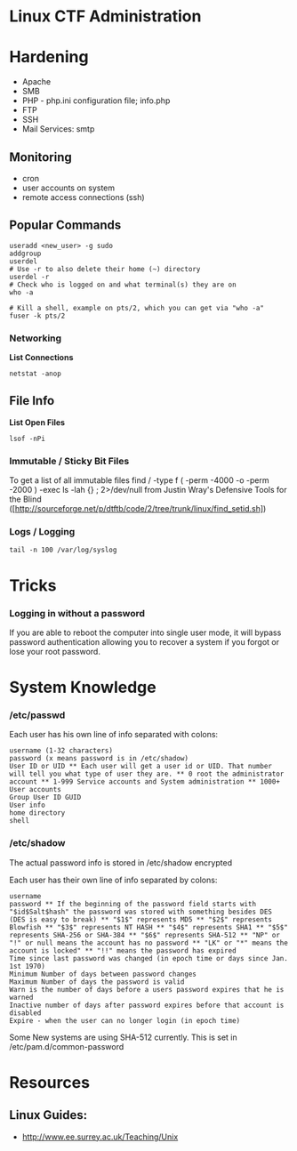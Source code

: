 Linux CTF Administration
========================


# Hardening

* Apache
* SMB
* PHP - php.ini configuration file; info.php
* FTP
* SSH
* Mail Services: smtp



## Monitoring

* cron
* user accounts on system
* remote access connections (ssh)





## Popular Commands
```
useradd <new_user> -g sudo
addgroup
userdel
# Use -r to also delete their home (~) directory
userdel -r
# Check who is logged on and what terminal(s) they are on
who -a

# Kill a shell, example on pts/2, which you can get via "who -a"
fuser -k pts/2

```


### Networking


**List Connections**
```
netstat -anop
```






## File Info

**List Open Files**
```
lsof -nPi
```


### Immutable / Sticky Bit Files

To get a list of all immutable files find / -type f ( -perm -4000 -o -perm -2000 ) -exec ls -lah {} ; 2>/dev/null from Justin Wray's Defensive Tools for the Blind ([http://sourceforge.net/p/dtftb/code/2/tree/trunk/linux/find_setid.sh])



### Logs / Logging
```
tail -n 100 /var/log/syslog
```









# Tricks

### Logging in without a password

If you are able to reboot the computer into single user mode, it will bypass password authentication allowing you to recover a system if you forgot or lose your root password.






# System Knowledge



### /etc/passwd

Each user has his own line of info separated with colons:

    username (1-32 characters)
    password (x means password is in /etc/shadow)
    User ID or UID ** Each user will get a user id or UID. That number will tell you what type of user they are. ** 0 root the administrator account ** 1-999 Service accounts and System administration ** 1000+ User accounts
    Group User ID GUID
    User info
    home directory
    shell


### /etc/shadow

The actual password info is stored in /etc/shadow encrypted

Each user has their own line of info separated by colons:

    username
    password ** If the beginning of the password field starts with "$id$Salt$hash" the password was stored with something besides DES (DES is easy to break) ** "$1$" represents MD5 ** "$2$" represents Blowfish ** "$3$" represents NT HASH ** "$4$" represents SHA1 ** "$5$" represents SHA-256 or SHA-384 ** "$6$" represents SHA-512 ** "NP" or "!" or null means the account has no password ** "LK" or "*" means the account is locked" ** "!!" means the password has expired
    Time since last password was changed (in epoch time or days since Jan. 1st 1970)
    Minimum Number of days between password changes
    Maximum Number of days the password is valid
    Warn is the number of days before a users password expires that he is warned
    Inactive number of days after password expires before that account is disabled
    Expire - when the user can no longer login (in epoch time)


Some New systems are using SHA-512 currently. This is set in /etc/pam.d/common-password



















# Resources

## Linux Guides:
* http://www.ee.surrey.ac.uk/Teaching/Unix
